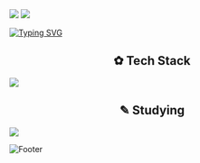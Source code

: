 
<img src="https://capsule-render.vercel.app/api?type=rounded&color=7BD1D2&height=100&widht=600&section=header&text=%E2%8A%B1My%20GitHub%20Profile%E2%8A%B0%20&fontSize=30&fontColor=FFFFFF&fontAlign=50" />


<img src="https://capsule-render.vercel.app/api?type=venom&color=ECEFF1&height=200&section=header&text=Hwang%20hye%20won&fontSize=70"/>


<a href="https://git.io/typing-svg"><img src="https://readme-typing-svg.demolab.com?font=footlight MT light&pause=1000&random=false&width=435&lines=Hello,+World!" alt="Typing SVG" /></a>
<h2 align="center"> ✿ Tech Stack </h2>
<img src="https://img.shields.io/badge/html-90CAF9.svg?style=for-the-badge&logo=spring&logoColor=6DB33F" />



<h2 align="center"> ✎ Studying  </h2>
<img src="https://img.shields.io/badge/spring-283593.svg?style=for-the-badge&logo=spring&logoColor=6DB33F" />



![Footer](https://capsule-render.vercel.app/api?type=waving&color=0:ECEFF1,100:7BD1D2&height=200&section=footer)
